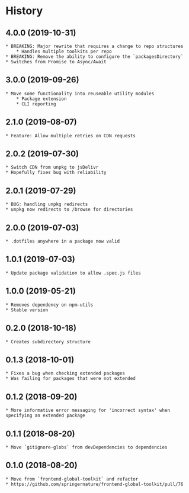 # History

## 4.0.0 (2019-10-31)
	* BREAKING: Major rewrite that requires a change to repo structures
		* Handles multiple toolkits per repo
	* BREAKING: Remove the ability to configure the `packagesDirectory`
	* Switches from Promise to Async/Await

## 3.0.0 (2019-09-26)
	* Move some functionality into reuseable utility modules
		* Package extension
		* CLI reporting

## 2.1.0 (2019-08-07)
	* Feature: Allow multiple retries on CDN requests

## 2.0.2 (2019-07-30)
	* Switch CDN from unpkg to jsDelivr
	* Hopefully fixes bug with reliability

## 2.0.1 (2019-07-29)
	* BUG: handling unpkg redirects
	* unpkg now redirects to /browse for directories

## 2.0.0 (2019-07-03)
	* .dotfiles anywhere in a package now valid
	
## 1.0.1 (2019-07-03)
	* Update package validation to allow .spec.js files

## 1.0.0 (2019-05-21)
	* Removes dependency on npm-utils
	* Stable version

## 0.2.0 (2018-10-18)
	* Creates subdirectory structure

## 0.1.3 (2018-10-01)
	* Fixes a bug when checking extended packages
	* Was failing for packages that were not extended

## 0.1.2 (2018-09-20)
	* More informative error messaging for 'incorrect syntax' when specifying an extended package

## 0.1.1 (2018-08-20)
	* Move `gitignore-globs` from devDependencies to dependencies

## 0.1.0 (2018-08-20)
	* Move from `frontend-global-toolkit` and refactor
    * https://github.com/springernature/frontend-global-toolkit/pull/76